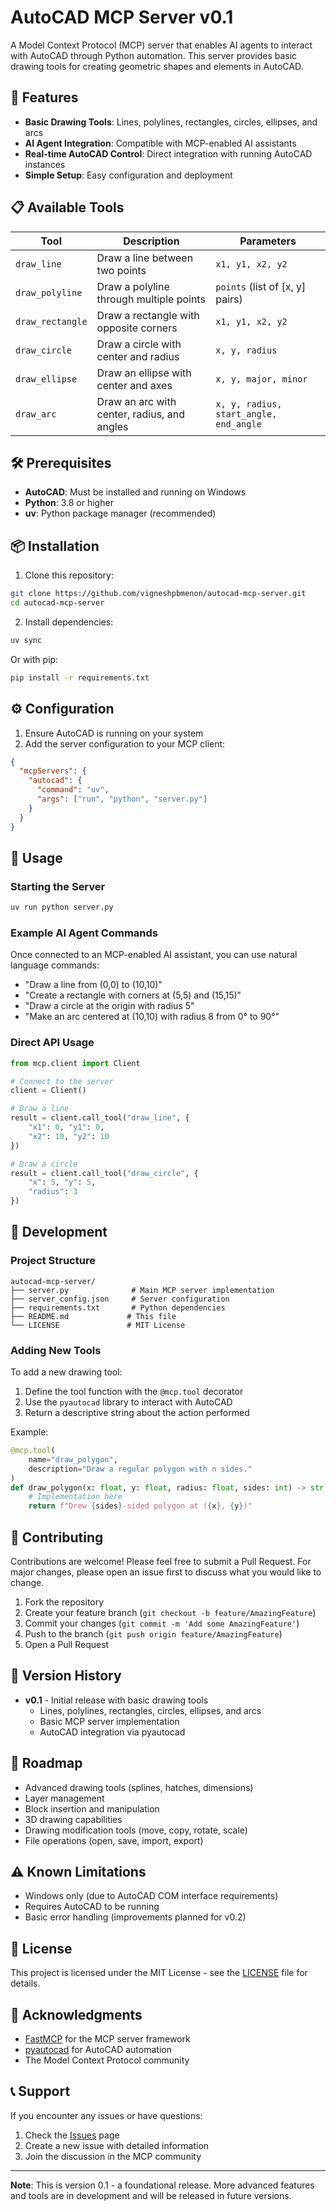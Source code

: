# AutoCAD MCP Server v0.1

A Model Context Protocol (MCP) server that enables AI agents to interact with AutoCAD through Python automation. This server provides basic drawing tools for creating geometric shapes and elements in AutoCAD.

## 🚀 Features

- **Basic Drawing Tools**: Lines, polylines, rectangles, circles, ellipses, and arcs
- **AI Agent Integration**: Compatible with MCP-enabled AI assistants
- **Real-time AutoCAD Control**: Direct integration with running AutoCAD instances
- **Simple Setup**: Easy configuration and deployment

## 📋 Available Tools

| Tool | Description | Parameters |
|------|-------------|------------|
| `draw_line` | Draw a line between two points | `x1, y1, x2, y2` |
| `draw_polyline` | Draw a polyline through multiple points | `points` (list of [x, y] pairs) |
| `draw_rectangle` | Draw a rectangle with opposite corners | `x1, y1, x2, y2` |
| `draw_circle` | Draw a circle with center and radius | `x, y, radius` |
| `draw_ellipse` | Draw an ellipse with center and axes | `x, y, major, minor` |
| `draw_arc` | Draw an arc with center, radius, and angles | `x, y, radius, start_angle, end_angle` |

## 🛠️ Prerequisites

- **AutoCAD**: Must be installed and running on Windows
- **Python**: 3.8 or higher
- **uv**: Python package manager (recommended)

## 📦 Installation

1. Clone this repository:
```bash
git clone https://github.com/vigneshpbmenon/autocad-mcp-server.git
cd autocad-mcp-server
```

2. Install dependencies:
```bash
uv sync
```

Or with pip:
```bash
pip install -r requirements.txt
```

## ⚙️ Configuration

1. Ensure AutoCAD is running on your system
2. Add the server configuration to your MCP client:

```json
{
  "mcpServers": {
    "autocad": {
      "command": "uv",
      "args": ["run", "python", "server.py"]
    }
  }
}
```

## 🚀 Usage

### Starting the Server

```bash
uv run python server.py
```

### Example AI Agent Commands

Once connected to an MCP-enabled AI assistant, you can use natural language commands:

- "Draw a line from (0,0) to (10,10)"
- "Create a rectangle with corners at (5,5) and (15,15)"
- "Draw a circle at the origin with radius 5"
- "Make an arc centered at (10,10) with radius 8 from 0° to 90°"

### Direct API Usage

```python
from mcp.client import Client

# Connect to the server
client = Client()

# Draw a line
result = client.call_tool("draw_line", {
    "x1": 0, "y1": 0, 
    "x2": 10, "y2": 10
})

# Draw a circle
result = client.call_tool("draw_circle", {
    "x": 5, "y": 5, 
    "radius": 3
})
```

## 🔧 Development

### Project Structure

```
autocad-mcp-server/
├── server.py              # Main MCP server implementation
├── server_config.json     # Server configuration
├── requirements.txt       # Python dependencies
├── README.md             # This file
└── LICENSE               # MIT License
```

### Adding New Tools

To add a new drawing tool:

1. Define the tool function with the `@mcp.tool` decorator
2. Use the `pyautocad` library to interact with AutoCAD
3. Return a descriptive string about the action performed

Example:
```python
@mcp.tool(
    name="draw_polygon",
    description="Draw a regular polygon with n sides."
)
def draw_polygon(x: float, y: float, radius: float, sides: int) -> str:
    # Implementation here
    return f"Drew {sides}-sided polygon at ({x}, {y})"
```

## 🤝 Contributing

Contributions are welcome! Please feel free to submit a Pull Request. For major changes, please open an issue first to discuss what you would like to change.

1. Fork the repository
2. Create your feature branch (`git checkout -b feature/AmazingFeature`)
3. Commit your changes (`git commit -m 'Add some AmazingFeature'`)
4. Push to the branch (`git push origin feature/AmazingFeature`)
5. Open a Pull Request

## 📝 Version History

- **v0.1** - Initial release with basic drawing tools
  - Lines, polylines, rectangles, circles, ellipses, and arcs
  - Basic MCP server implementation
  - AutoCAD integration via pyautocad

## 🔮 Roadmap

- Advanced drawing tools (splines, hatches, dimensions)
- Layer management
- Block insertion and manipulation
- 3D drawing capabilities
- Drawing modification tools (move, copy, rotate, scale)
- File operations (open, save, import, export)

## ⚠️ Known Limitations

- Windows only (due to AutoCAD COM interface requirements)
- Requires AutoCAD to be running
- Basic error handling (improvements planned for v0.2)

## 📄 License

This project is licensed under the MIT License - see the [LICENSE](LICENSE) file for details.

## 🙏 Acknowledgments

- [FastMCP](https://github.com/jlowin/fastmcp) for the MCP server framework
- [pyautocad](https://github.com/reclosedev/pyautocad) for AutoCAD automation
- The Model Context Protocol community

## 📞 Support

If you encounter any issues or have questions:

1. Check the [Issues](https://github.com/yourusername/autocad-mcp-server/issues) page
2. Create a new issue with detailed information
3. Join the discussion in the MCP community

---

**Note**: This is version 0.1 - a foundational release. More advanced features and tools are in development and will be released in future versions.